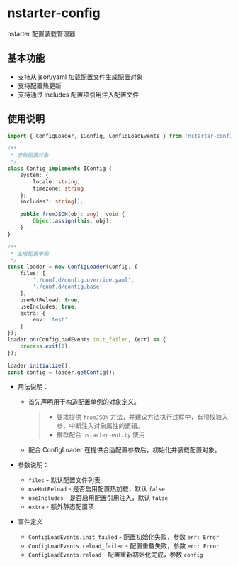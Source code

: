 # nstarter-config

nstarter 配置装载管理器


## 基本功能

* 支持从 json/yaml 加载配置文件生成配置对象
* 支持配置热更新
* 支持通过 includes 配置项引用注入配置文件

## 使用说明

```typescript
import { ConfigLoader, IConfig, ConfigLoadEvents } from 'nstarter-config';

/**
 * 示例配置对象
 */
class Config implements IConfig {
    system: {
        locale: string,
        timezone: string
    };
    includes?: string[];

    public fromJSON(obj: any): void {
        Object.assign(this, obj);
    }
}

/**
 * 生成配置单例
 */
const loader = new ConfigLoader(Config, {
    files: [
        './conf.d/config.override.yaml',
        './conf.d/config.base'
    ],
    useHotReload: true,
    useIncludes: true, 
    extra: {
        env: 'test'
    }
});
loader.on(ConfigLoadEvents.init_failed, (err) => {
    process.exit(1);
});

loader.initialize();
const config = loader.getConfig();
```

* 用法说明：
  - 首先声明用于构造配置单例的对象定义。
    > - 要求提供 `fromJSON` 方法，并建议方法执行过程中，有预校验入参，中断注入对象属性的逻辑。
    > - 推荐配合 `nstarter-entity` 使用
  - 配合 ConfigLoader 在提供合适配置参数后，初始化并装载配置对象。

* 参数说明：
  - `files` - 默认配置文件列表
  - `useHotReload` - 是否启用配置热加载，默认 `false`
  - `useIncludes` - 是否启用配置引用注入，默认 `false`
  - `extra` - 额外静态配置项

* 事件定义
  - `ConfigLoadEvents.init_failed` - 配置初始化失败，参数 `err: Error`
  - `ConfigLoadEvents.reload_failed` - 配置重载失败，参数 `err: Error`
  - `ConfigLoadEvents.reload` - 配置重新初始化完成，参数 `config`
